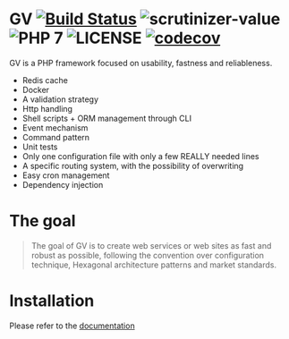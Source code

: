# GV [![Build Status](https://travis-ci.org/veraguido/gv.svg?branch=master)](https://travis-ci.org/veraguido/gv) <img src="https://scrutinizer-ci.com/g/veraguido/gv/badges/quality-score.png?b=master" alt="scrutinizer-value"> <img src="https://img.shields.io/badge/PHP-7-3498db.svg" alt="PHP 7" title="PHP 7"> <img src="https://img.shields.io/badge/Licence-MIT-f6ca19.svg" alt="LICENSE" title="LICENSE"> [![codecov](https://codecov.io/gh/veraguido/gv/branch/master/graph/badge.svg)](https://codecov.io/gh/veraguido/gv)


GV is a PHP framework focused on usability, fastness and reliableness.

  - Redis cache
  - Docker
  - A validation strategy
  - Http handling
  - Shell scripts + ORM management through CLI
  - Event mechanism
  - Command pattern
  - Unit tests
  - Only one configuration file with only a few REALLY needed lines
  - A specific routing system, with the possibility of overwriting
  - Easy cron management
  - Dependency injection

# The goal

> The goal of GV is to create web services or web sites
> as fast and robust as possible, following the
> convention over configuration technique, Hexagonal architecture patterns and market standards.

# Installation

Please refer to the [documentation](https://veraguido.github.io/gv-documentation/)

